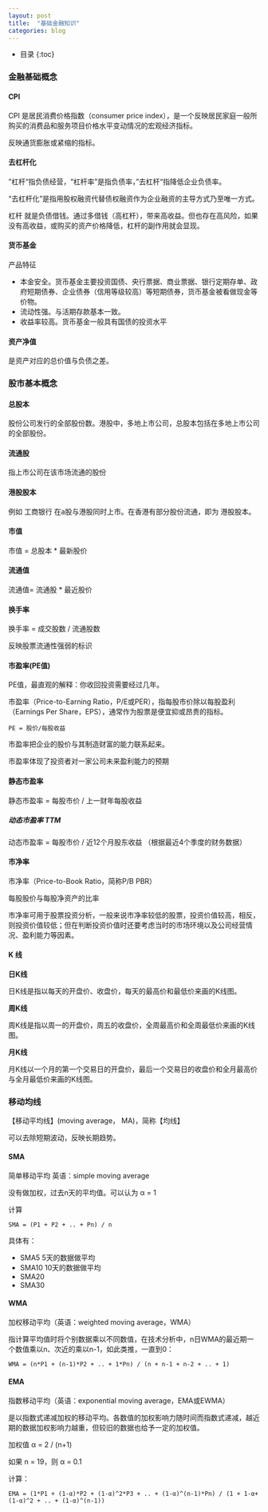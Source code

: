 ```yaml
---
layout: post
title:  "基础金融知识"
categories: blog
---
```


* 目录
{:toc}

### 金融基础概念

#### CPI

CPI 是居民消费价格指数（consumer price index），是一个反映居民家庭一般所购买的消费品和服务项目价格水平变动情况的宏观经济指标。

反映通货膨胀或紧缩的指标。

#### 去杠杆化

”杠杆“指负债经营，“杠杆率”是指负债率，”去杠杆“指降低企业负债率。

“去杠杆化”是指用股权融资代替债权融资作为企业融资的主导方式乃至唯一方式。

杠杆 就是负债借钱。通过多借钱（高杠杆），带来高收益。但也存在高风险，如果没有高收益，或购买的资产价格降低，杠杆的副作用就会显现。


#### 货币基金

产品特征

- 本金安全。货币基金主要投资国债、央行票据、商业票据、银行定期存单、政府短期债券、企业债券（信用等级较高）等短期债券，货币基金被看做现金等价物。
- 流动性强。与活期存款基本一致。
- 收益率较高。货币基金一般具有国债的投资水平

#### 资产净值

是资产对应的总价值与负债之差。

### 股市基本概念

#### 总股本

股份公司发行的全部股份数。港股中，多地上市公司，总股本包括在多地上市公司的全部股份。

#### 流通股

指上市公司在该市场流通的股份

#### 港股股本

例如 工商银行 在a股与港股同时上市。在香港有部分股份流通，即为 港股股本。

#### 市值

市值 = 总股本 * 最新股价

#### 流通值

流通值= 流通股 * 最近股价

#### 换手率

换手率 = 成交股数 / 流通股数

反映股票流通性强弱的标识

#### 市盈率(PE值)

PE值，最直观的解释：你收回投资需要经过几年。

市盈率（Price-to-Earning Ratio，P/E或PER），指每股市价除以每股盈利（Earnings Per Share，EPS），通常作为股票是便宜抑或昂贵的指标。

    PE = 股价/每股收益

市盈率把企业的股价与其制造财富的能力联系起来。

市盈率体现了投资者对一家公司未来盈利能力的预期

#### 静态市盈率

静态市盈率 = 每股市价 / 上一财年每股收益

##### 动态市盈率 TTM

动态市盈率 = 每股市价 / 近12个月股东收益  （根据最近4个季度的财务数据）

#### 市净率

市净率（Price-to-Book Ratio，简称P/B PBR）

每股股价与每股净资产的比率

市净率可用于股票投资分析，一般来说市净率较低的股票，投资价值较高，相反，则投资价值较低；但在判断投资价值时还要考虑当时的市场环境以及公司经营情况、盈利能力等因素。


#### K 线

**日K线**

日K线是指以每天的开盘价、收盘价，每天的最高价和最低价来画的K线图。

**周K线**

周K线是指以周一的开盘价，周五的收盘价，全周最高价和全周最低价来画的K线图。

**月K线**

月K线以一个月的第一个交易日的开盘价，最后一个交易日的收盘价和全月最高价与全月最低价来画的K线图。



### 移动均线

【移动平均线】(moving average， MA)，简称【均线】

可以去除短期波动，反映长期趋势。

#### SMA

简单移动平均 英语：simple moving average

没有做加权，过去n天的平均值。可以认为 α = 1

计算

    SMA = (P1 + P2 + .. + Pn) / n 

具体有：

- SMA5 5天的数据做平均
- SMA10 10天的数据做平均
- SMA20
- SMA30

#### WMA

加权移动平均（英语：weighted moving average，WMA）

指计算平均值时将个别数据乘以不同数值，在技术分析中，n日WMA的最近期一个数值乘以n、次近的乘以n-1，如此类推，一直到0：

    WMA = (n*P1 + (n-1)*P2 + .. + 1*Pn) / (n + n-1 + n-2 + .. + 1)

#### EMA

指数移动平均（英语：exponential moving average，EMA或EWMA）

是以指数式递减加权的移动平均。各数值的加权影响力随时间而指数式递减，越近期的数据加权影响力越重，但较旧的数据也给予一定的加权值。

加权值 α = 2 / (n+1)  

如果 n = 19，则 α = 0.1

计算：

    EMA = (1*P1 + (1-α)*P2 + (1-α)^2*P3 + .. + (1-α)^(n-1)*Pn) / (1 + 1-α+ (1-α)^2 + .. + (1-α)^(n-1)) 



